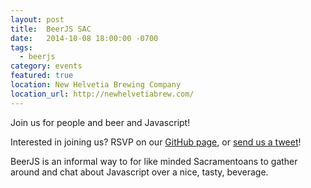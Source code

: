 ```yaml
---
layout: post
title:  BeerJS SAC
date:   2014-10-08 18:00:00 -0700
tags:
  - beerjs
category: events
featured: true
location: New Helvetia Brewing Company
location_url: http://newhelvetiabrew.com/
---
```


Join us for people and beer and Javascript!

Interested in joining us? RSVP on our
[GitHub page](https://github.com/beerjs/sac/issues/5), or
[send us a tweet](https://twitter.com/beerjs_sac)!

<!-- more -->

BeerJS is an informal way to for like minded Sacramentoans to gather around and
chat about Javascript over a nice, tasty, beverage.
